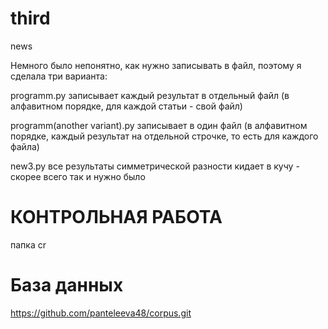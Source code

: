 # third
news

Немного было непонятно, как нужно записывать в файл, поэтому я сделала три варианта:

programm.py записывает каждый результат в отдельный файл (в алфавитном порядке, для каждой статьи - свой файл)

programm(another variant).py записывает в один файл (в алфавитном порядке, каждый результат на отдельной строчке, то есть для каждого файла)

new3.py все результаты симметрической разности кидает в кучу - скорее всего так и нужно было
# КОНТРОЛЬНАЯ РАБОТА
папка cr
# База данных
https://github.com/panteleeva48/corpus.git

